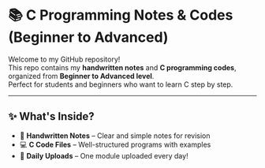 
# 📚 C Programming Notes & Codes (Beginner to Advanced)

Welcome to my GitHub repository!  
This repo contains my **handwritten notes** and **C programming codes**, organized from **Beginner to Advanced level**.  
Perfect for students and beginners who want to learn C step by step.

---

## ✨ What's Inside?
- 📝 **Handwritten Notes** – Clear and simple notes for revision  
- 💻 **C Code Files** – Well-structured programs with examples  
- 📅 **Daily Uploads** – One module uploaded every day!  
